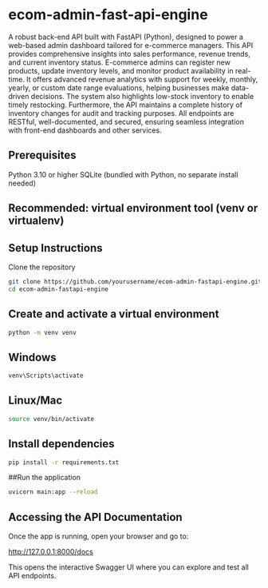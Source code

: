 # ecom-admin-fast-api-engine
A robust back-end API built with FastAPI (Python), designed to power a web-based admin dashboard tailored for e-commerce managers. This API provides comprehensive insights into sales performance, revenue trends, and current inventory status. E-commerce admins can register new products, update inventory levels, and monitor product availability in real-time. It offers advanced revenue analytics with support for weekly, monthly, yearly, or custom date range evaluations, helping businesses make data-driven decisions. The system also highlights low-stock inventory to enable timely restocking. Furthermore, the API maintains a complete history of inventory changes for audit and tracking purposes. All endpoints are RESTful, well-documented, and secured, ensuring seamless integration with front-end dashboards and other services.



## Prerequisites

Python 3.10 or higher
SQLite (bundled with Python, no separate install needed)

## Recommended: virtual environment tool (venv or virtualenv)

## Setup Instructions
Clone the repository

```bash
git clone https://github.com/yourusername/ecom-admin-fastapi-engine.git
cd ecom-admin-fastapi-engine
```

## Create and activate a virtual environment

```bash
python -m venv venv
```
## Windows
```bash
venv\Scripts\activate
```
## Linux/Mac
```bash
source venv/bin/activate
```
## Install dependencies

```bash
pip install -r requirements.txt
```

##Run the application

```bash
uvicorn main:app --reload
```
## Accessing the API Documentation
Once the app is running, open your browser and go to:

http://127.0.0.1:8000/docs

This opens the interactive Swagger UI where you can explore and test all API endpoints.
